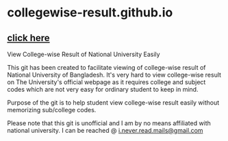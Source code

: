 # collegewise-result.github.io
## [click here](https://sanjeet8792.github.io/collegewise-result/)
View College-wise Result of National University Easily

This git has been created to facilitate viewing of college-wise result of National University of Bangladesh. 
It's very hard to view college-wise result on The University's official webpage as it requires college and subject codes which are not very easy for ordinary student to keep in mind. 

Purpose of the git is to help student view college-wise result easily without memorizing sub/college codes.

Please note that this git is unofficial and I am by no means affiliated with national university.
I can be reached @ i.never.read.mails@gmail.com
